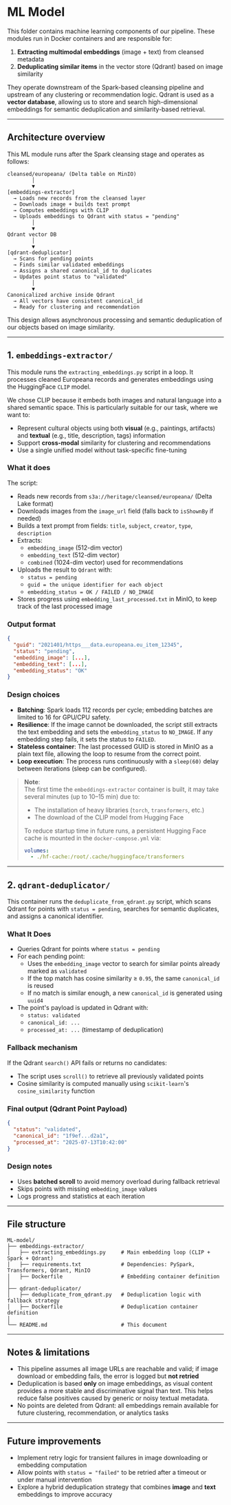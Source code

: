 # ML Model

This folder contains machine learning components of our pipeline. These modules run in Docker containers and are responsible for:

1. **Extracting multimodal embeddings** (image + text) from cleansed metadata
2. **Deduplicating similar items** in the vector store (Qdrant) based on image similarity

They operate downstream of the Spark-based cleansing pipeline and upstream of any clustering or recommendation logic.
Qdrant is used as a **vector database**, allowing us to store and search high-dimensional embeddings for semantic deduplication and similarity-based retrieval.

---

## Architecture overview

This ML module runs after the Spark cleansing stage and operates as follows:

```text
cleansed/europeana/ (Delta table on MinIO)
        │
        ▼
[embeddings-extractor]
  → Loads new records from the cleansed layer
  → Downloads image + builds text prompt
  → Computes embeddings with CLIP
  → Uploads embeddings to Qdrant with status = "pending"
        │
        ▼
Qdrant vector DB
        │
        ▼
[qdrant-deduplicator]
  → Scans for pending points
  → Finds similar validated embeddings
  → Assigns a shared canonical_id to duplicates
  → Updates point status to "validated"
        │
        ▼
Canonicalized archive inside Qdrant
  → All vectors have consistent canonical_id
  → Ready for clustering and recommendation
```

This design allows asynchronous processing and semantic deduplication of our objects based on image similarity.

---

## 1. `embeddings-extractor/`

This module runs the `extracting_embeddings.py` script in a loop. It processes cleaned Europeana records and generates embeddings using the HuggingFace `CLIP` model.

We chose CLIP because it embeds both images and natural language into a shared semantic space. This is particularly suitable for our task, where we want to:

- Represent cultural objects using both **visual** (e.g., paintings, artifacts) and **textual** (e.g., title, description, tags) information
- Support **cross-modal** similarity for clustering and recommendations
- Use a single unified model without task-specific fine-tuning

### What it does

The script: 
- Reads new records from `s3a://heritage/cleansed/europeana/` (Delta Lake format)
- Downloads images from the `image_url` field (falls back to `isShownBy` if needed)
- Builds a text prompt from fields: `title`, `subject`, `creator`, `type`, `description`
- Extracts:
  - `embedding_image` (512-dim vector)
  - `embedding_text` (512-dim vector)
  - `combined` (1024-dim vector) used for recommendations
- Uploads the result to `Qdrant` with:
  - `status = pending`
  - `guid = the unique identifier for each object`
  - `embedding_status = OK / FAILED / NO_IMAGE`
- Stores progress using `embedding_last_processed.txt` in MinIO, to keep track of the last processed image

### Output format 

```json
{
  "guid": "2021401/https___data.europeana.eu_item_12345",
  "status": "pending",
  "embedding_image": [...],
  "embedding_text": [...],
  "embedding_status": "OK"
}
```

### Design choices

- **Batching**: Spark loads 112 records per cycle; embedding batches are limited to 16 for GPU/CPU safety.
- **Resilience**: If the image cannot be downloaded, the script still extracts the text embedding and sets the `embedding_status` to `NO_IMAGE`. If any embedding step fails, it sets the status to `FAILED`.
- **Stateless container**: The last processed GUID is stored in MinIO as a plain text file, allowing the loop to resume from the correct point.
- **Loop execution**: The process runs continuously with a `sleep(60)` delay between iterations (sleep can be configured).

> **Note**:  
> The first time the `embeddings-extractor` container is built, it may take several minutes (up to 10–15 min) due to:
> - The installation of heavy libraries (`torch`, `transformers`, etc.)
> - The download of the CLIP model from Hugging Face
> 
> To reduce startup time in future runs, a persistent Hugging Face cache is mounted in the `docker-compose.yml` via:
> 
> ```yaml
> volumes:
>   - ./hf-cache:/root/.cache/huggingface/transformers
> ```

---

## 2. `qdrant-deduplicator/`

This container runs the `deduplicate_from_qdrant.py` script, which scans Qdrant for points with `status = pending`, searches for semantic duplicates, and assigns a canonical identifier.

### What It Does

- Queries Qdrant for points where `status = pending`
- For each pending point:
  - Uses the `embedding_image` vector to search for similar points already marked as `validated`
  - If the top match has cosine similarity ≥ `0.95`, the same `canonical_id` is reused
  - If no match is similar enough, a new `canonical_id` is generated using `uuid4`
- The point's payload is updated in Qdrant with:
  - `status: validated`
  - `canonical_id: ...`
  - `processed_at: ...` (timestamp of deduplication)

### Fallback mechanism

If the Qdrant `search()` API fails or returns no candidates:
- The script uses `scroll()` to retrieve all previously validated points
- Cosine similarity is computed manually using `scikit-learn`'s `cosine_similarity` function


### Final output (Qdrant Point Payload)
```json
{
  "status": "validated",
  "canonical_id": "1f9ef...d2a1",
  "processed_at": "2025-07-13T10:42:00"
}
```

### Design notes

- Uses **batched scroll** to avoid memory overload during fallback retrieval
- Skips points with missing `embedding_image` values
- Logs progress and statistics at each iteration

---

## File structure

```text
ML-model/
├── embeddings-extractor/
│   ├── extracting_embeddings.py     # Main embedding loop (CLIP + Spark + Qdrant)
│   ├── requirements.txt             # Dependencies: PySpark, Transformers, Qdrant, MinIO
│   ├── Dockerfile                   # Embedding container definition
│
├── qdrant-deduplicator/
│   ├── deduplicate_from_qdrant.py   # Deduplication logic with fallback strategy
│   ├── Dockerfile                   # Deduplication container definition
│
└── README.md                        # This document
```

---

## Notes & limitations

- This pipeline assumes all image URLs are reachable and valid; if image download or embedding fails, the error is logged but **not retried**
- Deduplication is based **only** on image embeddings, as visual content provides a more stable and discriminative signal than text. This helps reduce false positives caused by generic or noisy textual metadata.
- No points are deleted from Qdrant: all embeddings remain available for future clustering, recommendation, or analytics tasks

---

##  Future improvements

- Implement retry logic for transient failures in image downloading or embedding computation
- Allow points with `status = "failed"` to be retried after a timeout or under manual intervention
- Explore a hybrid deduplication strategy that combines **image** and **text** embeddings to improve accuracy
